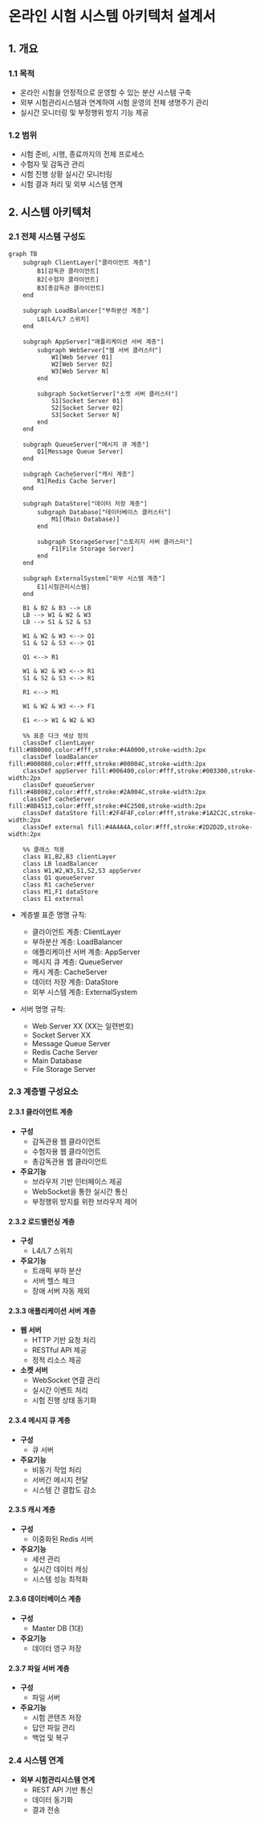 # 온라인 시험 시스템 아키텍처 설계서

## 1. 개요

### 1.1 목적

-   온라인 시험을 안정적으로 운영할 수 있는 분산 시스템 구축
-   외부 시험관리시스템과 연계하여 시험 운영의 전체 생명주기 관리
-   실시간 모니터링 및 부정행위 방지 기능 제공

### 1.2 범위

-   시험 준비, 시행, 종료까지의 전체 프로세스
-   수험자 및 감독관 관리
-   시험 진행 상황 실시간 모니터링
-   시험 결과 처리 및 외부 시스템 연계

## 2. 시스템 아키텍처

### 2.1 전체 시스템 구성도

```mermaid
graph TB
    subgraph ClientLayer["클라이언트 계층"]
        B1[감독관 클라이언트]
        B2[수험자 클라이언트]
        B3[총감독관 클라이언트]
    end

    subgraph LoadBalancer["부하분산 계층"]
        LB[L4/L7 스위치]
    end

    subgraph AppServer["애플리케이션 서버 계층"]
        subgraph WebServer["웹 서버 클러스터"]
            W1[Web Server 01]
            W2[Web Server 02]
            W3[Web Server N]
        end

        subgraph SocketServer["소켓 서버 클러스터"]
            S1[Socket Server 01]
            S2[Socket Server 02]
            S3[Socket Server N]
        end
    end

    subgraph QueueServer["메시지 큐 계층"]
        Q1[Message Queue Server]
    end

    subgraph CacheServer["캐시 계층"]
        R1[Redis Cache Server]
    end

    subgraph DataStore["데이터 저장 계층"]
        subgraph Database["데이터베이스 클러스터"]
            M1[(Main Database)]
        end

        subgraph StorageServer["스토리지 서버 클러스터"]
            F1[File Storage Server]
        end
    end

    subgraph ExternalSystem["외부 시스템 계층"]
        E1[시험관리시스템]
    end

    B1 & B2 & B3 --> LB
    LB --> W1 & W2 & W3
    LB --> S1 & S2 & S3

    W1 & W2 & W3 <--> Q1
    S1 & S2 & S3 <--> Q1

    Q1 <--> R1

    W1 & W2 & W3 <--> R1
    S1 & S2 & S3 <--> R1

    R1 <--> M1

    W1 & W2 & W3 <--> F1

    E1 <--> W1 & W2 & W3

    %% 표준 다크 색상 정의
    classDef clientLayer fill:#8B0000,color:#fff,stroke:#4A0000,stroke-width:2px
    classDef loadBalancer fill:#000080,color:#fff,stroke:#00004C,stroke-width:2px
    classDef appServer fill:#006400,color:#fff,stroke:#003300,stroke-width:2px
    classDef queueServer fill:#4B0082,color:#fff,stroke:#2A004C,stroke-width:2px
    classDef cacheServer fill:#8B4513,color:#fff,stroke:#4C2508,stroke-width:2px
    classDef dataStore fill:#2F4F4F,color:#fff,stroke:#1A2C2C,stroke-width:2px
    classDef external fill:#4A4A4A,color:#fff,stroke:#2D2D2D,stroke-width:2px

    %% 클래스 적용
    class B1,B2,B3 clientLayer
    class LB loadBalancer
    class W1,W2,W3,S1,S2,S3 appServer
    class Q1 queueServer
    class R1 cacheServer
    class M1,F1 dataStore
    class E1 external
```

-   계층별 표준 명명 규칙:

    -   클라이언트 계층: ClientLayer
    -   부하분산 계층: LoadBalancer
    -   애플리케이션 서버 계층: AppServer
    -   메시지 큐 계층: QueueServer
    -   캐시 계층: CacheServer
    -   데이터 저장 계층: DataStore
    -   외부 시스템 계층: ExternalSystem

-   서버 명명 규칙:
    -   Web Server XX (XX는 일련번호)
    -   Socket Server XX
    -   Message Queue Server
    -   Redis Cache Server
    -   Main Database
    -   File Storage Server

### 2.3 계층별 구성요소

#### 2.3.1 클라이언트 계층

-   **구성**
    -   감독관용 웹 클라이언트
    -   수험자용 웹 클라이언트
    -   총감독관용 웹 클라이언트
-   **주요기능**
    -   브라우저 기반 인터페이스 제공
    -   WebSocket을 통한 실시간 통신
    -   부정행위 방지를 위한 브라우저 제어

#### 2.3.2 로드밸런싱 계층

-   **구성**
    -   L4/L7 스위치
-   **주요기능**
    -   트래픽 부하 분산
    -   서버 헬스 체크
    -   장애 서버 자동 제외

#### 2.3.3 애플리케이션 서버 계층

-   **웹 서버**
    -   HTTP 기반 요청 처리
    -   RESTful API 제공
    -   정적 리소스 제공
-   **소켓 서버**
    -   WebSocket 연결 관리
    -   실시간 이벤트 처리
    -   시험 진행 상태 동기화

#### 2.3.4 메시지 큐 계층

-   **구성**
    -   큐 서버
-   **주요기능**
    -   비동기 작업 처리
    -   서버간 메시지 전달
    -   시스템 간 결합도 감소

#### 2.3.5 캐시 계층

-   **구성**
    -   이중화된 Redis 서버
-   **주요기능**
    -   세션 관리
    -   실시간 데이터 캐싱
    -   시스템 성능 최적화

#### 2.3.6 데이터베이스 계층

-   **구성**
    -   Master DB (1대)
-   **주요기능**
    -   데이터 영구 저장

#### 2.3.7 파일 서버 계층

-   **구성**
    -   파일 서버
-   **주요기능**
    -   시험 콘텐츠 저장
    -   답안 파일 관리
    -   백업 및 복구

### 2.4 시스템 연계

-   **외부 시험관리시스템 연계**
    -   REST API 기반 통신
    -   데이터 동기화
    -   결과 전송
